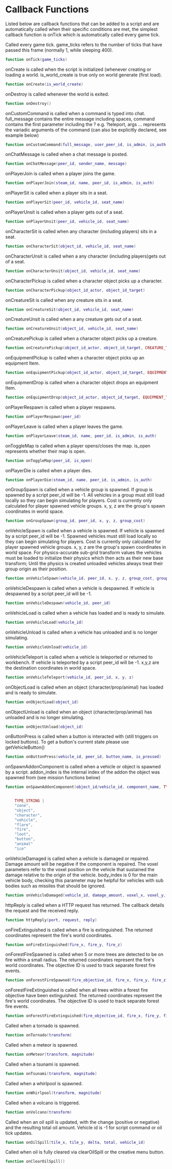 # Callback Functions

Listed below are callback functions that can be added to a script and are automatically called when their specific conditions are met, the simplest callback function is onTick which is automatically called every game tick.

Called every game tick. game_ticks refers to the number of ticks that have passed this frame (normally 1, while sleeping 400).

```lua
function onTick(game_ticks)
```

onCreate is called when the script is initialized (whenever creating or loading a world. is_world_create is true only on world generate (first load).

```lua
function onCreate(is_world_create)
```

onDestroy is called whenever the world is exited.

```lua
function onDestroy()
```

onCustomCommand is called when a command is typed into chat. full_message contains the entire message including spaces, command contains the first parameter including the ? e.g. ?teleport, args ... represents the variadic arguments of the command (can also be explicitly declared, see example below)

```lua
function onCustomCommand(full_message, user_peer_id, is_admin, is_auth, command, args ...)
```

onChatMessage is called when a chat message is posted.

```lua
function onChatMessage(peer_id, sender_name, message)
```

onPlayerJoin is called when a player joins the game.

```lua
function onPlayerJoin(steam_id, name, peer_id, is_admin, is_auth)
```

onPlayerSit is called when a player sits in a seat.

```lua
function onPlayerSit(peer_id, vehicle_id, seat_name)
```

onPlayerUnsit is called when a player gets out of a seat.

```lua
function onPlayerUnsit(peer_id, vehicle_id, seat_name)
```

onCharacterSit is called when any character (including players) sits in a seat.

```lua
function onCharacterSit(object_id, vehicle_id, seat_name)
```

onCharacterUnsit is called when a any character (including players)gets out of a seat.

```lua
function onCharacterUnsit(object_id, vehicle_id, seat_name)
```

onCharacterPickup is called when a character object picks up a character.

```lua
function onCharacterPickup(object_id_actor, object_id_target)
```

onCreatureSit is called when any creature sits in a seat.

```lua
function onCreatureSit(object_id, vehicle_id, seat_name)
```

onCreatureUnsit is called when a any creature gets out of a seat.

```lua
function onCreatureUnsit(object_id, vehicle_id, seat_name)
```

onCreaturePickup is called when a character object picks up a creature.

```lua
function onCreaturePickup(object_id_actor, object_id_target, CREATURE_TYPE)
```

onEquipmentPickup is called when a character object picks up an equipment Item.

```lua
function onEquipmentPickup(object_id_actor, object_id_target, EQUIPMENT_TYPE)
```

onEquipmentDrop is called when a character object drops an equipment Item.

```lua
function onEquipmentDrop(object_id_actor, object_id_target, EQUIPMENT_TYPE)
```

onPlayerRespawn is called when a player respawns.

```lua
function onPlayerRespawn(peer_id)
```

onPlayerLeave is called when a player leaves the game.

```lua
function onPlayerLeave(steam_id, name, peer_id, is_admin, is_auth)
```

onToggleMap is called when a player opens/closes the map. is_open represents whether their map is open.

```lua
function onToggleMap(peer_id, is_open)
```

onPlayerDie is called when a player dies.

```lua
function onPlayerDie(steam_id, name, peer_id, is_admin, is_auth)
```

onGroupSpawn is called when a vehicle group is spawned. If group is spawned by a script peer_id will be -1. All vehicles in a group must still load locally so they can begin simulating for players. Cost is currently only calculated for player spawned vehicle groups. x, y, z are the group's spawn coordinates in world space.

```lua
function onGroupSpawn(group_id, peer_id, x, y, z, group_cost)
```

onVehicleSpawn is called when a vehicle is spawned. If vehicle is spawned by a script peer_id will be -1. Spawned vehicles must still load locally so they can begin simulating for players. Cost is currently only calculated for player spawned vehicle groups. x, y, z are the group's spawn coordinates in world space. For physics-accurate sub-grid transform values the vehicles must be loaded to initialize their physics which then acts as their new base transform; Until the physics is created unloaded vehicles always treat their group origin as their position.

```lua
function onVehicleSpawn(vehicle_id, peer_id, x, y, z, group_cost, group_id)
```

onVehicleDespawn is called when a vehicle is despawned. If vehicle is despawned by a script peer_id will be -1.

```lua
function onVehicleDespawn(vehicle_id, peer_id)
```

onVehicleLoad is called when a vehicle has loaded and is ready to simulate.

```lua
function onVehicleLoad(vehicle_id)
```

onVehicleUnload is called when a vehicle has unloaded and is no longer simulating.

```lua
function onVehicleUnload(vehicle_id)
```

onVehicleTeleport is called when a vehicle is teleported or returned to workbench. If vehicle is teleported by a script peer_id will be -1. x,y,z are the destination coordinates in world space.

```lua
function onVehicleTeleport(vehicle_id, peer_id, x, y, z)
```

onObjectLoad is called when an object (character/prop/animal) has loaded and is ready to simulate.

```lua
function onObjectLoad(object_id)
```

onObjectUnload is called when an object (character/prop/animal) has unloaded and is no longer simulating.

```lua
function onObjectUnload(object_id)
```

onButtonPress is called when a button is interacted with (still triggers on locked buttons). To get a button's current state please use getVehicleButton()

```lua
function onButtonPress(vehicle_id, peer_id, button_name, is_pressed)
```

onSpawnAddonComponent is called when a vehicle or object is spawned by a script. addon_index is the internal index of the addon the object was spawned from (see mission functions below)

```lua
function onSpawnAddonComponent(object_id/vehicle_id, component_name, TYPE_STRING, addon_index)
```

```lua

	TYPE_STRING |
	"zone",
	"object",
	"character",
	"vehicle",
	"flare",
	"fire",
	"loot",
	"button",
	"animal"
	"ice"
```

onVehicleDamaged is called when a vehicle is damaged or repaired. Damage amount will be negative if the component is repaired. The voxel parameters refer to the voxel position on the vehicle that sustained the damage relative to the origin of the vehicle. body_index is 0 for the main vehicle body, checking this parameter may be helpful for vehicles with sub bodies such as missiles that should be ignored.

```lua
function onVehicleDamaged(vehicle_id, damage_amount, voxel_x, voxel_y, voxel_z, body_index)
```

httpReply is called when a HTTP request has returned. The callback details the request and the received reply.

```lua
function httpReply(port, request, reply)
```

onFireExtinguished is called when a fire is extinguished. The returned coordinates represent the fire's world coordinates.

```lua
function onFireExtinguished(fire_x, fire_y, fire_z)
```

onForestFireSpawned is called when 5 or more trees are detected to be on fire within a small radius. The returned coordinates represent the fire's world coordinates. The objective ID is used to track separate forest fire events.

```lua
function onForestFireSpawned(fire_objective_id, fire_x, fire_y, fire_z)
```

onForestFireExtinguished is called when all trees within a forest fire objective have been extinguished. The returned coordinates represent the fire's world coordinates. The objective ID is used to track separate forest fire events.

```lua
function onForestFireExtinguished(fire_objective_id, fire_x, fire_y, fire_z)
```

Called when a tornado is spawned.

```lua
function onTornado(transform)
```

Called when a meteor is spawned.

```lua
function onMeteor(transform, magnitude)
```

Called when a tsunami is spawned.

```lua
function onTsunami(transform, magnitude)
```

Called when a whirlpool is spawned.

```lua
function onWhirlpool(transform, magnitude)
```

Called when a volcano is triggered.

```lua
function onVolcano(transform)
```

Called when an oil spill is updated, with the change (positive or negative) and the resulting total oil amount. Vehicle id is -1 for script command or oil tick updates.

```lua
function onOilSpill(tile_x, tile_y, delta, total, vehicle_id)
```

Called when oil is fully cleared via clearOilSpill or the creative menu button.

```lua
function onClearOilSpill()
```
